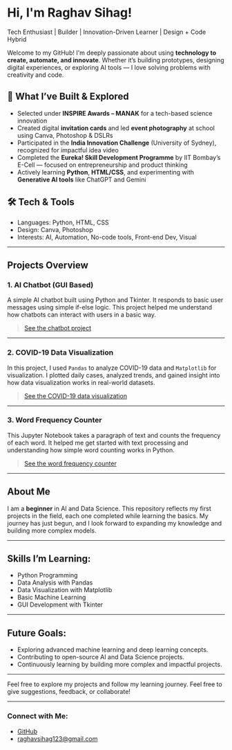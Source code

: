 # Hi, I'm Raghav Sihag!

Tech Enthusiast | Builder | Innovation-Driven Learner | Design + Code Hybrid

Welcome to my GitHub! I'm deeply passionate about using **technology to create, automate, and innovate**. Whether it’s building prototypes, designing digital experiences, or exploring AI tools — I love solving problems with creativity and code.

## 🚀 What I’ve Built & Explored
- Selected under **INSPIRE Awards – MANAK** for a tech-based science innovation
- Created digital **invitation cards** and led **event photography** at school using Canva, Photoshop & DSLRs
- Participated in the **India Innovation Challenge** (University of Sydney), recognized for impactful idea video
- Completed the **Eureka! Skill Development Programme** by IIT Bombay’s E-Cell — focused on entrepreneurship and product thinking
- Actively learning **Python**, **HTML/CSS**, and experimenting with **Generative AI tools** like ChatGPT and Gemini

## 🛠 Tech & Tools
- Languages: Python, HTML, CSS  
- Design: Canva, Photoshop  
- Interests: AI, Automation, No-code tools, Front-end Dev, Visual 
---

## Projects Overview

### 1. **AI Chatbot (GUI Based)**  
A simple AI chatbot built using Python and Tkinter. It responds to basic user messages using simple if-else logic. This project helped me understand how chatbots can interact with users in a basic way.

> [See the chatbot project](https://github.com/raghavsihag-git/ai-data-science-experiments/)
---

### 2. **COVID-19 Data Visualization**  
In this project, I used `Pandas` to analyze COVID-19 data and `Matplotlib` for visualization. I plotted daily cases, analyzed trends, and gained insight into how data visualization works in real-world datasets.

> [See the COVID-19 data visualization](https://github.com/raghavsihag-git/ai-data-science-experiments)

---

### 3. **Word Frequency Counter**  
This Jupyter Notebook takes a paragraph of text and counts the frequency of each word. It helped me get started with text processing and understanding how simple word counting works in Python.

> [See the word frequency counter](https://github.com/raghavsihag-git/ai-data-science-experiments/)

---

## About Me

I am a **beginner** in AI and Data Science. This repository reflects my first projects in the field, each one completed while learning the basics. My journey has just begun, and I look forward to expanding my knowledge and building more complex models.

---

## Skills I’m Learning:

- Python Programming
- Data Analysis with Pandas
- Data Visualization with Matplotlib
- Basic Machine Learning
- GUI Development with Tkinter

---

## Future Goals:

- Exploring advanced machine learning and deep learning concepts.
- Contributing to open-source AI and Data Science projects.
- Continuously learning by building more complex and impactful projects.

---

Feel free to explore my projects and follow my learning journey. Feel free to give suggestions, feedback, or collaborate!

---

### Connect with Me:
- [GitHub](https://github.com/raghavsihag-git)
- raghavsihag123@gmail.com
